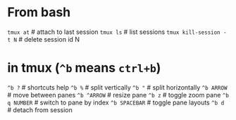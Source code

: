 # From bash

`tmux at`                 # attach to last session
`tmux ls`                 # list sessions
`tmux kill-session -t N`  # delete session id N

# in tmux (`^b` means `ctrl+b`)

`^b ?`         # shortcuts help
`^b %`         # split vertically
`^b "`         # split horizontally
`^b ARROW`     # move between panes
`^b ^ARROW`    # resize pane
`^b z`         # toggle zoom pane
`^b q NUMBER`  # switch to pane by index
`^b SPACEBAR`  # toggle pane layouts
`^b d`         # detach from session

